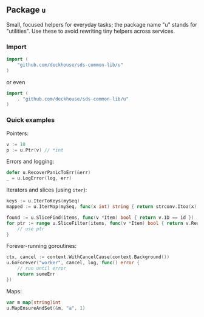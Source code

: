 ## Package `u`

Small, focused helpers for everyday tasks; the package name "u" stands for "utilities". Use these to avoid rewriting tiny helpers across services.

### Import

```go
import (
    "github.com/deckhouse/sds-common-lib/u"
)
```

or even

```go
import (
    . "github.com/deckhouse/sds-common-lib/u"
)
```

### Quick examples

Pointers:

```go
v := 10
p := u.Ptr(v) // *int
```

Errors and logging:

```go
defer u.RecoverPanicToErr(&err)
_ = u.LogError(log, err)
```

Iterators and slices (using `iter`):

```go
keys := u.IterToKeys(mySeq)
mapped := u.IterMap(mySeq, func(x int) string { return strconv.Itoa(x) })

found := u.SliceFind(items, func(v *Item) bool { return v.ID == id })
for ptr := range u.SliceFilter(items, func(v *Item) bool { return v.Ready }) {
    // use ptr
}
```

Forever-running goroutines:

```go
ctx, cancel := context.WithCancelCause(context.Background())
u.GoForever("worker", cancel, log, func() error {
    // run until error
    return someErr
})
```

Maps:

```go
var m map[string]int
u.MapEnsureAndSet(&m, "a", 1)
```

